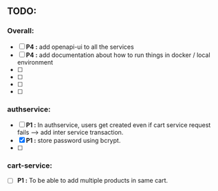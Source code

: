 ## TODO:
### Overall:
- [ ] **P4 :** add openapi-ui to all the services
- [ ] **P4 :** add documentation about how to run things in docker / local environment
- [ ] 
- [ ] 
- [ ] 
- [ ] 
### authservice:
- [ ] **P1 :** In authservice, users get created even if cart service request fails --> add inter service transaction.
- [x] **P1 :** store password using bcrypt.
- [ ] 

### cart-service:
- [ ] **P1 :** To be able to add multiple products in same cart. 




